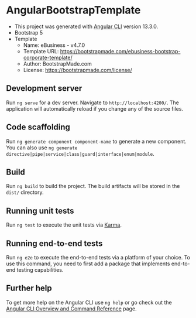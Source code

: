 # AngularBootstrapTemplate

* This project was generated with [Angular CLI](https://github.com/angular/angular-cli) version 13.3.0.
* Bootstrap 5
* Template
	* Name: eBusiness - v4.7.0
	* Template URL: https://bootstrapmade.com/ebusiness-bootstrap-corporate-template/
	* Author: BootstrapMade.com
	* License: https://bootstrapmade.com/license/



## Development server

Run `ng serve` for a dev server. Navigate to `http://localhost:4200/`. The application will automatically reload if you change any of the source files.

## Code scaffolding

Run `ng generate component component-name` to generate a new component. You can also use `ng generate directive|pipe|service|class|guard|interface|enum|module`.

## Build

Run `ng build` to build the project. The build artifacts will be stored in the `dist/` directory.

## Running unit tests

Run `ng test` to execute the unit tests via [Karma](https://karma-runner.github.io).

## Running end-to-end tests

Run `ng e2e` to execute the end-to-end tests via a platform of your choice. To use this command, you need to first add a package that implements end-to-end testing capabilities.

## Further help

To get more help on the Angular CLI use `ng help` or go check out the [Angular CLI Overview and Command Reference](https://angular.io/cli) page.

